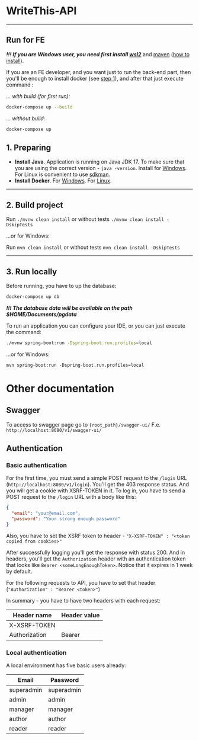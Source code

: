 # WriteThis-API

---

## Run for FE
***!!! If you are Windows user, you need first install [wsl2][5]*** and [maven][6] ([how to install][7]).

If you are an FE developer, and you want just to run the back-end part,
then you'll be enough to install docker (see [step 1](README.md/#1.-preparing)), and after that just execute command :

_... with build (for first run):_
```sh
docker-compose up --build
```

_... without build:_
```sh
docker-compose up
```



## 1. Preparing
- **Install Java**. Application is running on Java JDK 17.
  To make sure that you are using the correct version - `java -version`. Install for [Windows][1]. For Linux is
  convenient to use [sdkman][2].
- **Install Docker**. For [Windows][3]. For [Linux][4].

<hr/>

## 2. Build project
Run `./mvnw clean install`
or without tests `./mvnw clean install -DskipTests`

...or for Windows:

Run `mvn clean install`
or without tests `mvn clean install -DskipTests`
<hr/>

## 3. Run locally
Before running, you have to up the database:

``` sh
docker-compose up db
```

***!!! The database data will be available on the path $HOME/Documents/pgdata***

To run an application you can configure your IDE,
or you can just execute the command:

``` sh
./mvnw spring-boot:run -Dspring-boot.run.profiles=local
```

...or for Windows:

``` commandline
mvn spring-boot:run -Dspring-boot.run.profiles=local
```

# Other documentation
## Swagger
To access to swagger page go to `{root_path}/swagger-ui/`
F.e. `http://localhost:8080/v1/swagger-ui/`

## Authentication
### Basic authentication
For the first time, you must send a simple POST request to the `/login` URL (`http://localhost:8080/v1/login`).
You'll get the 403 response status. And you will get a cookie with XSRF-TOKEN in it.
To log in, you have to send a POST request to the `/login` URL with a body like this:
```json
{
  "email": "your@email.com",
  "password": "Your strong enough password"
}
```
Also, you have to set the XSRF token to header - `"X-XSRF-TOKEN" : "<token copied from cookies>"`

After successfully logging you'll get the response with status 200. And in headers, you'll get the `Authorization`
header with an authentication token that looks like `Bearer <someLongEnoughToken>`.
Notice that it expires in 1 week by default.

For the following requests to API, you have to set that header (`"Authorization" : "Bearer <token>"`)

In summary - you have to have two headers with each request:

| Header name   | Header value                  |
|---------------|-------------------------------|
| X-XSRF-TOKEN  | <some-generated-token>        |
| Authorization | Bearer <some-generated-token> |

### Local authentication
A local environment has five basic users already:

| **Email**  | **Password** |
|------------|--------------|
| superadmin | superadmin   |
| admin      | admin        |
| manager    | manager      |
| author     | author       |
| reader     | reader       |

[1]: https://download.oracle.com/java/17/archive/jdk-17.0.4.1_windows-x64_bin.exe
[2]: https://sdkman.io/install
[3]: https://desktop.docker.com/win/main/amd64/Docker%20Desktop%20Installer.exe
[4]: https://docs.docker.com/engine/install/ubuntu/#installation-methods
[5]: https://docs.microsoft.com/uk-ua/windows/wsl/install
[6]: https://maven.apache.org/download.cgi
[7]: https://maven.apache.org/install.html
